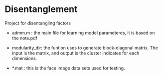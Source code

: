 # Disentanglement
Project for disentangling factors


- admm.m :  the main file for learning model parameteres, it is based on the note.pdf 
- modularity_dir:  the funtion uses to generate block-diagonal matrix. The input is the matrix, and output is the cluster indicates 
                for each dimensions. 
                
- *.mat :  this is the face image data sets used for testing. 
